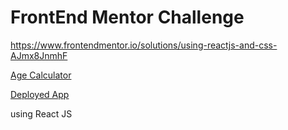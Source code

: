 # FrontEnd Mentor Challenge

https://www.frontendmentor.io/solutions/using-reactjs-and-css-AJmx8JnmhF

[Age Calculator](https://www.frontendmentor.io/challenges/age-calculator-app-dF9DFFpj-Q/hub) 

[Deployed App]([link](https://age-calculator-six-sigma.vercel.app/)https://age-calculator-six-sigma.vercel.app/)

using React JS
